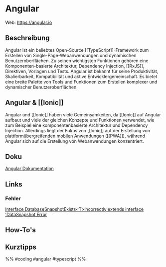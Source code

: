 # Angular

Web: https://angular.io

## Beschreibung

Angular ist ein beliebtes Open-Source [[TypeScript]]-Framework zum Erstellen von Single-Page-Webanwendungen und dynamischen Benutzeroberflächen. Zu seinen wichtigsten Funktionen gehören eine Komponenten-basierte Architektur, Dependency Injection, [[RxJS]], Direktiven, Vorlagen und Tests. Angular ist bekannt für seine Produktivität, Skalierbarkeit, Kompatibilität und aktive Entwicklergemeinschaft. Es bietet eine breite Palette von Tools und Funktionen zum Erstellen komplexer und dynamischer Benutzeroberflächen.

## Angular & [[Ionic]]
Angular und [[Ionic]] haben viele Gemeinsamkeiten, da [[Ionic]] auf Angular aufbaut und viele der gleichen Konzepte und Funktionen verwendet, wie zum Beispiel eine komponentenbasierte Architektur und Dependency Injection. Allerdings liegt der Fokus von [[Ionic]] auf der Erstellung von plattformübergreifenden mobilen Anwendungen ([[PWA]]), während Angular sich auf die Erstellung von Webanwendungen konzentriert.

## Doku
[Angular Dokumentation](https://angular.io/docs)

## Links
### Fehler
[Interface DatabaseSnapshotExists\<T\>incorrectly extends interface 'DataSnapshot Error](https://github.com/angular/angularfire/issues/3255)


## How-To's

## Kurztipps







%% #coding #angular #typescript %% 

